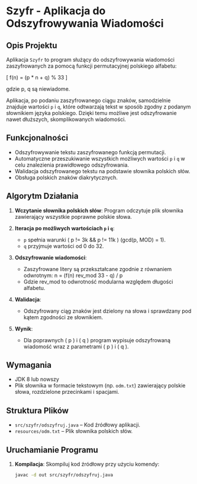 # Szyfr - Aplikacja do Odszyfrowywania Wiadomości

## Opis Projektu

Aplikacja `Szyfr` to program służący do odszyfrowywania wiadomości zaszyfrowanych za pomocą funkcji permutacyjnej polskiego alfabetu: 

\[ f(n) = (p * n + q) % 33 \]

gdzie p, q są niewiadome.

Aplikacja, po podaniu zaszyfrowanego ciągu znaków, samodzielnie znajduje wartości `p` i `q`, które odtwarzają tekst w sposób zgodny z podanym słownikiem języka polskiego. Dzięki temu możliwe jest odszyfrowanie nawet dłuższych, skomplikowanych wiadomości.

## Funkcjonalności

- Odszyfrowywanie tekstu zaszyfrowanego funkcją permutacji.
- Automatyczne przeszukiwanie wszystkich możliwych wartości `p` i `q` w celu znalezienia prawidłowego odszyfrowania.
- Walidacja odszyfrowanego tekstu na podstawie słownika polskich słów.
- Obsługa polskich znaków diakrytycznych.

## Algorytm Działania

1. **Wczytanie słownika polskich słów**:
   Program odczytuje plik słownika zawierający wszystkie poprawne polskie słowa.

2. **Iteracja po możliwych wartościach `p` i `q`**:
   - `p` spełnia warunki \( p != 3k && p != 11k \) (gcd(p, MOD) = 1).
   - `q` przyjmuje wartości od 0 do 32.

3. **Odszyfrowanie wiadomości**:
   - Zaszyfrowane litery są przekształcane zgodnie z równaniem odwrotnym:
     n = (f(n) rev_mod 33 - q) / p
   - Gdzie rev_mod to odwrotność modularna względem długości alfabetu.

4. **Walidacja**:
   - Odszyfrowany ciąg znaków jest dzielony na słowa i sprawdzany pod kątem zgodności ze słownikiem.

5. **Wynik**:
   - Dla poprawnych \( p \) i \( q \) program wypisuje odszyfrowaną wiadomość wraz z parametrami \( p \) i \( q \).

## Wymagania

- JDK 8 lub nowszy
- Plik słownika w formacie tekstowym (np. `odm.txt`) zawierający polskie słowa, rozdzielone przecinkami i spacjami.

## Struktura Plików

- `src/szyfr/odszyfruj.java` – Kod źródłowy aplikacji.
- `resources/odm.txt` – Plik słownika polskich słów.

## Uruchamianie Programu

1. **Kompilacja**:
   Skompiluj kod źródłowy przy użyciu komendy:
   ```bash
   javac -d out src/szyfr/odszyfruj.java
